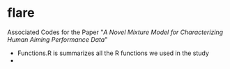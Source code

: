 # flare
Associated Codes for the Paper "*A Novel Mixture Model for Characterizing Human Aiming Performance Data*"
* Functions.R is summarizes all the R functions we used in the study
* 
